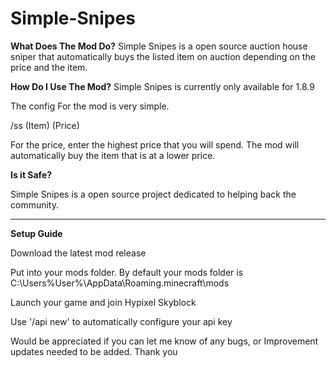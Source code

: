 # Simple-Snipes


**What Does The Mod Do?**
Simple Snipes is a open source auction house sniper that automatically buys the listed item on auction depending on the price and the item.


**How Do I Use The Mod?**
Simple Snipes is currently only available for 1.8.9


The config For the mod is very simple. 

/ss (Item) (Price)

For the price, enter the highest price that you will spend. The mod will automatically buy the item that is at a lower price.

**Is it Safe?**

Simple Snipes is a open source project dedicated to helping back the community.


---------------------------------------------------------------------------------------------------------------------

**Setup Guide**

Download the latest mod release

Put into your mods folder. By default your mods folder is C:\Users\%User%\AppData\Roaming\.minecraft\mods

Launch your game and join Hypixel Skyblock

Use '/api new' to automatically configure your api key




Would be appreciated if you can let me know of any bugs, or Improvement updates needed to be added. Thank you

